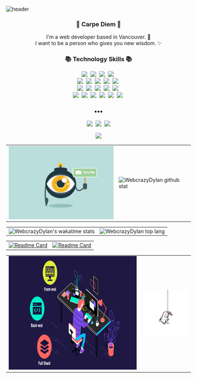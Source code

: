 ![header](https://capsule-render.vercel.app/api?type=slice&color=c8a4ea&height=190&section=header&text=JongHyun%20Park&fontColor=236FD7&fontAlignX=45&fontAlignY=65&fontSize=80&animation=twinkling)


<h3 align="center"> 👋 Carpe Diem 👋 </h3>
<p align="center">
I'm a web developer based in Vancouver. 🌱 <br>
I want to be a person who gives you new wisdom. ✨
</p>
<h3 align="center">📚 Technology Skills 📚</h3>
<p align="center">
  <img src="https://img.shields.io/badge/-Java-orange"/>&nbsp
  <img src="https://img.shields.io/badge/-Spring-blueviolet"/>&nbsp
  <img src="https://img.shields.io/badge/-React-blue"/>&nbsp
  <img src="https://img.shields.io/badge/-Node.js-green"/>&nbsp
  <br>
  <img src="https://img.shields.io/badge/-Spring Boot-brightgreen"/>&nbsp
  <img src="https://img.shields.io/badge/-JPA-E92D2E"/>&nbsp
  <img src="https://img.shields.io/badge/-JavaScript-yellow"/>&nbsp
  <img src="https://img.shields.io/badge/-Express.js-green"/>&nbsp
  <img src="https://img.shields.io/badge/-WordPress-blue"/>&nbsp
  <br>
  <img src="https://img.shields.io/badge/-Oracle-lightgray"/>&nbsp
  <img src="https://img.shields.io/badge/-MongoDB-4FAA40"/>&nbsp  
  <img src="https://img.shields.io/badge/-MSSQL-9153C9"/>&nbsp  
  <img src="https://img.shields.io/badge/-MySQL-navy"/>&nbsp
  <img src="https://img.shields.io/badge/-MariaDB-422BF8"/>&nbsp
  <br>
  <img src="https://img.shields.io/badge/-AWS-orange"/>&nbsp
  <img src="https://img.shields.io/badge/-HTML5-E54D26"/>&nbsp
  <img src="https://img.shields.io/badge/-CSS3-3C8FC6"/>&nbsp  
  <img src="https://img.shields.io/badge/-JQuery-EFDB4F"/>&nbsp  
  <img src="https://img.shields.io/badge/-BootStrap-59407F"/>&nbsp    
  <img src="https://img.shields.io/badge/-Git-black"/>&nbsp
</p>

<h3 align="center">•••</h3>

<p align="center">
  <a href="https://jonghyunpark.shop/"><img src="https://img.shields.io/badge/Portfolio-FA829D?style=flat-square&logo=D-Wave Systems&logoColor=white&link=https://jonghuyun.cf"/></a>&nbsp
  <a href="https://www.linkedin.com/in/jonghyun-park-dylan/?locale=en_US"><img src="https://img.shields.io/badge/LinkedIn-0A66C2?style=flat-square&logo=LinkedIn&logoColor=white&link=https://www.linkedin.com/in/jonghyun-park-dylan/?locale=en_US"/></a>&nbsp
  <a href="mailto:jonghyun.park.dylan@gmail.com"><img src="https://img.shields.io/badge/Gmail-d14836?style=flat-square&logo=Gmail&logoColor=white&link=mailto:jonghyun.park.dylan@gmail.com"/></a>
</p>


<p align="center">
  <a href="https://hits.seeyoufarm.com"><img src="https://hits.seeyoufarm.com/api/count/incr/badge.svg?url=https%3A%2F%2Fgithub.com%2FWebcrazyDylan&count_bg=%23C83DB8&title_bg=%23B07E7E&icon=github.svg&icon_color=%23E7E7E7&title=hits&edge_flat=false"/></a>
</p>

|||
|---|---|
|<img src="./hire_me_zabombey.gif" width="300" height="200"/>|![WebcrazyDylan github stat](https://github-readme-stats.vercel.app/api?username=WebcrazyDylan&show_icons=true&hide_border=true&hide=&theme=aura)|

|||
|---|---|
|![WebcrazyDylan's wakatime stats](https://github-readme-stats.vercel.app/api/wakatime?username=WebcrazyDylan&theme=shades-of-purple)|![WebcrazyDylan top lang](https://github-readme-stats.vercel.app/api/top-langs/?username=WebcrazyDylan&layout=compact&hide_border=true&theme=jolly)| 

|||
|---|---|
|[![Readme Card](https://github-readme-stats.vercel.app/api/pin/?username=WebcrazyDylan&repo=SpringBootJPA-board&theme=material-palenight)](https://github.com/WebcrazyDylan/SpringBootJPA-board)|[![Readme Card](https://github-readme-stats.vercel.app/api/pin/?username=WebcrazyDylan&repo=insta-clone-native-expo-2021&theme=calm)](https://github.com/WebcrazyDylan/insta-clone-native-expo-2021)|

|||
|---|---|
|<img src="./full-stack-development.gif" height="310"/>|<img src="./rabbitPoleDance.webp"/>|

